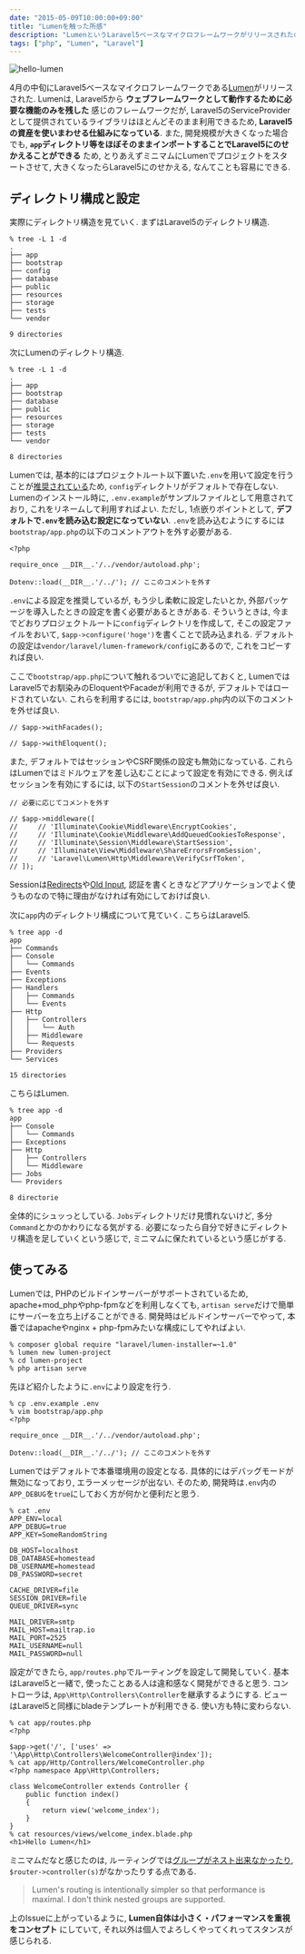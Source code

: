 ```yaml
---
date: "2015-05-09T10:00:00+09:00"
title: "Lumenを触った所感"
description: "LumenというLaravel5ベースなマイクロフレームワークがリリースされたので, 使ってみた所感といくつかハマりそうなポイントを備忘録がわりにメモ."
tags: ["php", "Lumen", "Laravel"]
---
```


![hello-lumen](./hello-lumen.png)

4月の中旬にLaravel5ベースなマイクロフレームワークである[Lumen](https://github.com/laravel/lumen)がリリースされた.
Lumenは, Laravel5から **ウェブフレームワークとして動作するために必要な機能のみを残した** 感じのフレームワークだが,
Laravel5のServiceProviderとして提供されているライブラリはほとんどそのまま利用できるため, **Laravel5の資産を使いまわせる仕組みになっている**.
また, 開発規模が大きくなった場合でも, **`app`ディレクトリ等をほぼそのままインポートすることでLaravel5にのせかえることができる** ため,
とりあえずミニマムにLumenでプロジェクトをスタートさせて, 大きくなったらLaravel5にのせかえる, なんてことも容易にできる.

## ディレクトリ構成と設定

実際にディレクトリ構造を見ていく. まずはLaravel5のディレクトリ構造.

```
% tree -L 1 -d
.
├── app
├── bootstrap
├── config
├── database
├── public
├── resources
├── storage
├── tests
└── vendor

9 directories
```

次にLumenのディレクトリ構造.

```
% tree -L 1 -d
.
├── app
├── bootstrap
├── database
├── public
├── resources
├── storage
├── tests
└── vendor

8 directories
```

Lumenでは, 基本的にはプロジェクトルート以下置いた`.env`を用いて設定を行うことが[推奨されている](http://lumen.laravel.com/docs/configuration#configuration-files)ため, `config`ディレクトリがデフォルトで存在しない.
Lumenのインストール時に, `.env.example`がサンプルファイルとして用意されており, これをリネームして利用すればよい.
ただし, 1点嵌りポイントとして, **デフォルトで`.env`を読み込む設定になっていない**. `.env`を読み込むようにするには`bootstrap/app.php`の以下のコメントアウトを外す必要がある.

```
<?php

require_once __DIR__.'/../vendor/autoload.php';

Dotenv::load(__DIR__.'/../'); // ここのコメントを外す
```

`.env`による設定を推奨しているが, もう少し柔軟に設定したいとか, 外部パッケージを導入したときの設定を書く必要があるときがある.
そういうときは, 今までどおりプロジェクトルートに`config`ディレクトリを作成して, そこの設定ファイルをおいて, `$app->configure('hoge')`を書くことで読み込まれる.
デフォルトの設定は`vendor/laravel/lumen-framework/config`にあるので, これをコピーすれば良い.

ここで`bootstrap/app.php`について触れるついでに追記しておくと, LumenではLaravel5でお馴染みのEloquentやFacadeが利用できるが, デフォルトではロードされていない.
これらを利用するには, `bootstrap/app.php`内の以下のコメントを外せば良い.

```
// $app->withFacades();

// $app->withEloquent();
```

また, デフォルトではセッションやCSRF関係の設定も無効になっている. これらはLumenではミドルウェアを差し込むことによって設定を有効にできる.
例えばセッションを有効にするには, 以下の`StartSession`のコメントを外せば良い.

```
// 必要に応じてコメントを外す

// $app->middleware([
//     // 'Illuminate\Cookie\Middleware\EncryptCookies',
//     // 'Illuminate\Cookie\Middleware\AddQueuedCookiesToResponse',
//     // 'Illuminate\Session\Middleware\StartSession',
//     // 'Illuminate\View\Middleware\ShareErrorsFromSession',
//     // 'Laravel\Lumen\Http\Middleware\VerifyCsrfToken',
// ]);
```

Sessionは[Redirects](http://lumen.laravel.com/docs/responses#redirects)や[Old Input](http://lumen.laravel.com/docs/requests#old-input), 認証を書くときなどアプリケーションでよく使うものなので特に理由がなければ有効にしておけば良い.

次に`app`内のディレクトリ構成について見ていく. こちらはLaravel5.

```
% tree app -d
app
├── Commands
├── Console
│   └── Commands
├── Events
├── Exceptions
├── Handlers
│   ├── Commands
│   └── Events
├── Http
│   ├── Controllers
│   │   └── Auth
│   ├── Middleware
│   └── Requests
├── Providers
└── Services

15 directories
```

こちらはLumen.

```
% tree app -d
app
├── Console
│   └── Commands
├── Exceptions
├── Http
│   ├── Controllers
│   └── Middleware
├── Jobs
└── Providers

8 directorie
```

全体的にシュッっとしている. `Jobs`ディレクトリだけ見慣れないけど, 多分`Command`とかのかわりになる気がする.
必要になったら自分で好きにディレクトリ構造を足していくという感じで, ミニマムに保たれているという感じがする.

## 使ってみる

Lumenでは, PHPのビルドインサーバーがサポートされているため, apache+mod_phpやphp-fpmなどを利用しなくても, `artisan serve`だけで簡単にサーバーを立ち上げることができる.
開発時はビルドインサーバーでやって, 本番ではapacheやnginx + php-fpmみたいな構成にしてやればよい.

```
% composer global require "laravel/lumen-installer=~1.0"
% lumen new lumen-project
% cd lumen-project
% php artisan serve
```

先ほど紹介したように`.env`により設定を行う.

```
% cp .env.example .env
% vim bootstrap/app.php
<?php

require_once __DIR__.'/../vendor/autoload.php';

Dotenv::load(__DIR__.'/../'); // ここのコメントを外す
```

Lumenではデフォルトで本番環境用の設定となる. 具体的にはデバッグモードが無効になっており, エラーメッセージが出ない.
そのため, 開発時は`.env`内の`APP_DEBUG`を`true`にしておく方が何かと便利だと思う.

```
% cat .env
APP_ENV=local
APP_DEBUG=true
APP_KEY=SomeRandomString

DB_HOST=localhost
DB_DATABASE=homestead
DB_USERNAME=homestead
DB_PASSWORD=secret

CACHE_DRIVER=file
SESSION_DRIVER=file
QUEUE_DRIVER=sync

MAIL_DRIVER=smtp
MAIL_HOST=mailtrap.io
MAIL_PORT=2525
MAIL_USERNAME=null
MAIL_PASSWORD=null
```

設定ができたら, `app/routes.php`でルーティングを設定して開発していく. 基本はLaravel5と一緒で, 使ったことある人は違和感なく開発ができると思う.
コントローラは, `App\Http\Controllers\Controller`を継承するようにする. ビューはLaravel5と同様にbladeテンプレートが利用できる. 使い方も特に変わらない.

```
% cat app/routes.php
<?php

$app->get('/', ['uses' => '\App\Http\Controllers\WelcomeController@index']);
% cat app/Http/Controllers/WelcomeController.php
<?php namespace App\Http\Controllers;

class WelcomeController extends Controller {
    public function index()
    {
        return view('welcome_index');
    }
}
% cat resources/views/welcome_index.blade.php
<h1>Hello Lumen</h1>
```

ミニマムだなと感じたのは, ルーティングでは[グループがネスト出来なかったり](https://github.com/laravel/lumen-framework/issues/85),
`$router->controller(s)`がなかったりする点である.

> Lumen's routing is intentionally simpler so that performance is maximal. I don't think nested groups are supported.

上のIssueに上がっているように, **Lumen自体は小さく・パフォーマンスを重視をコンセプト** にしていて, それ以外は個人でよろしくやってくれってスタンスが感じられる.
